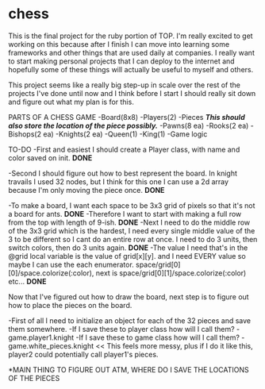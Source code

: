 # chess
This is the final project for the ruby portion of TOP.  I'm really excited to get working on this because after I finish I can move into learning some frameworks and other things that are used daily at companies.  I really want to start making personal projects that I can deploy to the internet and hopefully some of these things will actually be useful to myself and others.  

This project seems like a really big step-up in scale over the rest of the projects I've done until now and I think before I start I should really sit down and figure out what my plan is for this.

PARTS OF A CHESS GAME
-Board(8x8)
-Players(2)
-Pieces ***This should also store the location of the piece possibly.***
  -Pawns(8 ea)
  -Rooks(2 ea)
  -Bishops(2 ea)
  -Knights(2 ea)
  -Queen(1)
  -King(1)
-Game logic

TO-DO
-First and easiest I should create a Player class, with name and color saved on init. **DONE**

-Second I should figure out how to best represent the board.  In knight travails I used 32 nodes, but I think for this one I can use a 2d array because I'm only moving the piece once.   **DONE**

-To make a board, I want each space to be 3x3 grid of pixels so that it's not a board for ants.   **DONE**
  -Therefore I want to start with making a full row from the top with length of 9-ish.   **DONE**
  -Next I need to do the middle row of the 3x3 grid which is the hardest, I need every single middle value of the 3 to be different so I cant do an entire row at once.  I need to do 3 units, then switch colors, then do 3 units again.  **DONE**
    -The value I need that's in the @grid local variable is the value of grid[x][y]. and I need EVERY value so maybe I can use the each enumerator.  space/grid[0][0]/space.colorize(:color), next is space/grid[0][1]/space.colorize(:color) etc...  **DONE**

Now that I've figured out how to draw the board, next step is to figure out how to place the pieces on the board.  

-First of all I need to initialize an object for each of the 32 pieces and save them somewhere. 
  -If I save these to player class how will I call them? 
    -game.player1.knight
  -If I save these to game class how will I call them?
    -game.white_pieces.knight << This feels more messy, plus if I do it like this, player2 could potentially call player1's pieces.

*MAIN THING TO FIGURE OUT ATM, WHERE DO I SAVE THE LOCATIONS OF THE PIECES
